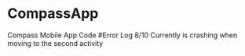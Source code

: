 # CompassApp
Compass Mobile App Code
#Error Log
8/10 Currently is crashing when moving to the second activity

